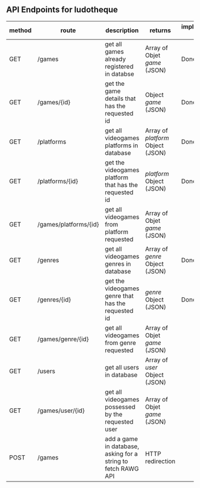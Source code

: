 ## API Endpoints for ludotheque

method | route | description | returns | implemented ?
-------- | ------ | ---------- | ------- | -------
GET | /games | get all games already registered in databse | Array of Objet _game_ (JSON) | Done
GET | /games/{id} | get the game details that has the requested id | Object _game_ (JSON) | Done
GET | /platforms | get all videogames platforms in database | Array of _platform_ Object (JSON) | Done
GET | /platforms/{id} | get the videogames platform that has the requested id | _platform_ Object (JSON) | Done
GET | /games/platforms/{id} | get all videogames from platform requested | Array of Objet _game_ (JSON)
GET | /genres | get all videogames genres in database| Array of _genre_ Object (JSON) | Done
GET | /genres/{id} | get the videogames genre that has the requested id | _genre_ Object (JSON) | Done
GET | /games/genre/{id} | get all videogames from genre requested | Array of Objet _game_ (JSON)
GET | /users | get all users in database| Array of _user_ Object (JSON)
GET | /games/user/{id} | get all videogames possessed by the requested user | Array of Objet _game_ (JSON)
POST | /games | add a game in database, asking for a string to fetch RAWG API | HTTP redirection
